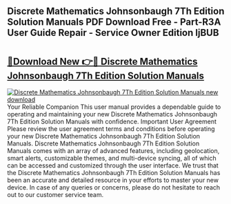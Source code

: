 ## Discrete Mathematics Johnsonbaugh 7Th Edition Solution Manuals PDF Download Free - Part-R3A User Guide Repair - Service Owner Edition ljBUB

# <h2><a href="http://bc67699.oget.top/?id=Discrete+Mathematics+Johnsonbaugh+7Th+Edition+Solution+Manuals">🔗Download New 👉🔴 Discrete Mathematics Johnsonbaugh 7Th Edition Solution Manuals</a></h2>

[![Discrete Mathematics Johnsonbaugh 7Th Edition Solution Manuals new download](https://i.imgur.com/5g1atiW.png)](http://bc67699.oget.top/?id=Discrete+Mathematics+Johnsonbaugh+7Th+Edition+Solution+Manuals)
Your Reliable Companion This user manual provides a dependable guide to operating and maintaining your new Discrete Mathematics Johnsonbaugh 7Th Edition Solution Manuals with confidence. Important User Agreement Please review the user agreement terms and conditions before operating your new Discrete Mathematics Johnsonbaugh 7Th Edition Solution Manuals. Discrete Mathematics Johnsonbaugh 7Th Edition Solution Manuals comes with an array of advanced features, including geolocation, smart alerts, customizable themes, and multi-device syncing, all of which can be accessed and customized through the user interface. We trust that the Discrete Mathematics Johnsonbaugh 7Th Edition Solution Manuals has been an accurate and detailed resource in your efforts to master your new device. In case of any queries or concerns, please do not hesitate to reach out to our customer service team.
